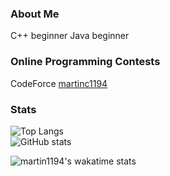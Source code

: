### About Me
C++ beginner
Java beginner


### Online Programming Contests
CodeForce [martinc1194](https://codeforces.com/profile/martinc1194)


### Stats
![Top Langs](https://github-readme-stats.vercel.app/api/top-langs/?username=martin1194&layout=compact&count_private=true)  
![GitHub stats](https://github-readme-stats.vercel.app/api?username=martin1194&count_private=true)

![martin1194's wakatime stats](https://github-readme-stats.vercel.app/api/wakatime?username=martin1194)


<!--
**martin1194/martin1194** is a ✨ _special_ ✨ repository because its `README.md` (this file) appears on your GitHub profile.

Here are some ideas to get you started:

- 🔭 I’m currently working on ...
- 🌱 I’m currently learning ...
- 👯 I’m looking to collaborate on ...
- 🤔 I’m looking for help with ...
- 💬 Ask me about ...
- 📫 How to reach me: ...
- 😄 Pronouns: ...
- ⚡ Fun fact: ...
-->


<!--
**martin1194/martin1194** is a ✨ _special_ ✨ repository because its `README.md` (this file) appears on your GitHub profile.

Here are some ideas to get you started:

- 🔭 I’m currently working on ...
- 🌱 I’m currently learning ...
- 👯 I’m looking to collaborate on ...
- 🤔 I’m looking for help with ...
- 💬 Ask me about ...
- 📫 How to reach me: ...
- 😄 Pronouns: ...
- ⚡ Fun fact: ...
-->
